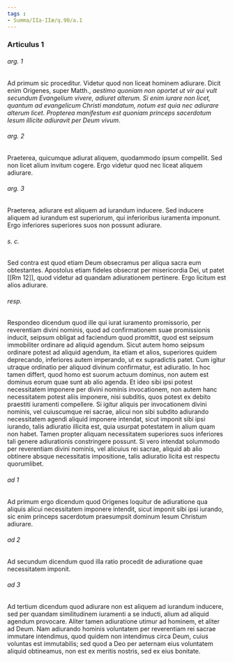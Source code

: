 ```yaml
---
tags : 
- Summa/IIa-IIæ/q.90/a.1
---
```


### Articulus 1

###### arg. 1
Ad primum sic proceditur. Videtur quod non liceat hominem adiurare. Dicit enim Origenes, super Matth., *aestimo quoniam non oportet ut vir qui vult secundum Evangelium vivere, adiuret alterum. Si enim iurare non licet, quantum ad evangelicum Christi mandatum, notum est quia nec adiurare alterum licet. Propterea manifestum est quoniam princeps sacerdotum Iesum illicite adiuravit per Deum vivum*.

###### arg. 2
Praeterea, quicumque adiurat aliquem, quodammodo ipsum compellit. Sed non licet alium invitum cogere. Ergo videtur quod nec liceat aliquem adiurare.

###### arg. 3
Praeterea, adiurare est aliquem ad iurandum inducere. Sed inducere aliquem ad iurandum est superiorum, qui inferioribus iuramenta imponunt. Ergo inferiores superiores suos non possunt adiurare.

###### s. c.
Sed contra est quod etiam Deum obsecramus per aliqua sacra eum obtestantes. Apostolus etiam fideles obsecrat per misericordia Dei, ut patet [[Rm 12]], quod videtur ad quandam adiurationem pertinere. Ergo licitum est alios adiurare.

###### resp.
Respondeo dicendum quod ille qui iurat iuramento promissorio, per reverentiam divini nominis, quod ad confirmationem suae promissionis inducit, seipsum obligat ad faciendum quod promittit, quod est seipsum immobiliter ordinare ad aliquid agendum. Sicut autem homo seipsum ordinare potest ad aliquid agendum, ita etiam et alios, superiores quidem deprecando, inferiores autem imperando, ut ex supradictis patet. Cum igitur utraque ordinatio per aliquod divinum confirmatur, est adiuratio. In hoc tamen differt, quod homo est suorum actuum dominus, non autem est dominus eorum quae sunt ab alio agenda. Et ideo sibi ipsi potest necessitatem imponere per divini nominis invocationem, non autem hanc necessitatem potest aliis imponere, nisi subditis, quos potest ex debito praestiti iuramenti compellere. Si igitur aliquis per invocationem divini nominis, vel cuiuscumque rei sacrae, alicui non sibi subdito adiurando necessitatem agendi aliquid imponere intendat, sicut imponit sibi ipsi iurando, talis adiuratio illicita est, quia usurpat potestatem in alium quam non habet. Tamen propter aliquam necessitatem superiores suos inferiores tali genere adiurationis constringere possunt. Si vero intendat solummodo per reverentiam divini nominis, vel alicuius rei sacrae, aliquid ab alio obtinere absque necessitatis impositione, talis adiuratio licita est respectu quorumlibet.

###### ad 1
Ad primum ergo dicendum quod Origenes loquitur de adiuratione qua aliquis alicui necessitatem imponere intendit, sicut imponit sibi ipsi iurando, sic enim princeps sacerdotum praesumpsit dominum Iesum Christum adiurare.

###### ad 2
Ad secundum dicendum quod illa ratio procedit de adiuratione quae necessitatem imponit.

###### ad 3
Ad tertium dicendum quod adiurare non est aliquem ad iurandum inducere, sed per quandam similitudinem iuramenti a se inducti, alium ad aliquid agendum provocare. Aliter tamen adiuratione utimur ad hominem, et aliter ad Deum. Nam adiurando hominis voluntatem per reverentiam rei sacrae immutare intendimus, quod quidem non intendimus circa Deum, cuius voluntas est immutabilis; sed quod a Deo per aeternam eius voluntatem aliquid obtineamus, non est ex meritis nostris, sed ex eius bonitate.

